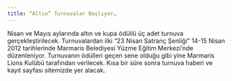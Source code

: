 ```yaml
---
title: “Altın” Turnuvalar Başlıyor…
---
```


Nisan ve Mayıs aylarında altın ve kupa ödüllü üç adet turnuva gerçekleştirilecek. Turnuvalardan ilki “23 Nisan Satranç Şenliği” 14-15 Nisan 2012 tarihlerinde Marmaris Belediyesi Yüzme Eğitim Merkezi’nde düzenleniyor. Turnuvanın ödülleri geçen sene olduğu gibi yine Marmaris Lions Kulübü tarafından verilecek.
Kısa bir süre sonra turnuva haberi ve kayıt sayfası sitemizde yer alacak.
